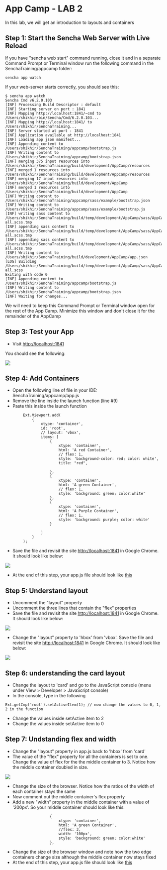 # App Camp - LAB 2

In this lab, we will get an introduction to layouts and containers


## Step 1: Start the Sencha Web Server with Live Reload

If you have "sencha web start" command running, close it and in a separate Command Prompt or Terminal window run the following command in the SenchaTraining/appcamp folder:

```
sencha app watch
```

If your web-server starts correctly, you should see this:
```
$ sencha app watch
Sencha Cmd v6.2.0.103
[INF] Processing Build Descriptor : default
[INF] Starting server on port : 1841
[INF] Mapping http://localhost:1841/~cmd to /Users/shikhir/bin/Sencha/Cmd/6.2.0.103...
[INF] Mapping http://localhost:1841/ to /Users/shikhir/SenchaTraining...
[INF] Server started at port : 1841
[INF] Application available at http://localhost:1841
[INF] Loading app json manifest...
[INF] Appending content to /Users/shikhir/SenchaTraining/appcamp/bootstrap.js
[INF] Writing content to /Users/shikhir/SenchaTraining/appcamp/bootstrap.json
[INF] merging 375 input resources into /Users/shikhir/SenchaTraining/build/development/AppCamp/resources
[INF] merged 1 resources into /Users/shikhir/SenchaTraining/build/development/AppCamp/resources
[INF] merging 17 input resources into /Users/shikhir/SenchaTraining/build/development/AppCamp
[INF] merged 1 resources into /Users/shikhir/SenchaTraining/build/development/AppCamp
[INF] Writing content to /Users/shikhir/SenchaTraining/appcamp/sass/example/bootstrap.json
[INF] Writing content to /Users/shikhir/SenchaTraining/appcamp/sass/example/bootstrap.js
[INF] writing sass content to /Users/shikhir/SenchaTraining/build/temp/development/AppCamp/sass/AppCamp-all.scss.tmp
[INF] appending sass content to /Users/shikhir/SenchaTraining/build/temp/development/AppCamp/sass/AppCamp-all.scss.tmp
[INF] appending sass content to /Users/shikhir/SenchaTraining/build/temp/development/AppCamp/sass/AppCamp-all.scss.tmp
[INF] Writing content to /Users/shikhir/SenchaTraining/build/development/AppCamp/app.json
[LOG] Building /Users/shikhir/SenchaTraining/build/temp/development/AppCamp/sass/AppCamp-all.scss
Exiting with code 0
[INF] Appending content to /Users/shikhir/SenchaTraining/appcamp/bootstrap.js
[INF] Writing content to /Users/shikhir/SenchaTraining/appcamp/bootstrap.json
[INF] Waiting for changes...
```

We will need to keep this Command Prompt or Terminal window open for the rest of the App Camp. Minimize this window and don't close it for the remainder of the AppCamp

## Step 3: Test your App

* Visit [http://localhost:1841](http://localhost:1841/appcamp/)

You should see the following:

<img src="hello-extjs.jpg" align="center" />

## Step 4: Add Containers

* Open the following line of file in your IDE: SenchaTraining/appcamp/app.js
* Remove the line inside the launch function (line #9)
* Paste this inside the launch function

```
		Ext.Viewport.add(
			{
				xtype: 'container',
				id: 'root',
				// layout: 'vbox',
				items: [
					{
						xtype: 'container', 
						html: 'A red Container',
						// flex: 1,						
                        style: 'background-color: red; color: white', 
						title: "red",

					},
					{
						xtype: 'container', 
						html: 'A green Container',
                        // flex: 1,
						style: 'background: green; color:white'
					},
					{
						xtype: 'container', 
						html: 'A Purple Container',
						// flex: 1,
                        style: 'background: purple; color: white'
					}					
					
				]
			}
		);
```
* Save the file and revisit the site [http://localhost:1841](http://localhost:1841/appcamp/) in Google Chrome. It should look like below:
<img src="container-default.jpg" align="center" />

* At the end of this step, your app.js file should look like [this](step4.js)

## Step 5: Understand layout

* Uncomment the "layout" property
* Uncomment the three lines that contain the "flex" properties
* Save the file and revisit the site [http://localhost:1841](http://localhost:1841/appcamp/) in Google Chrome. It should look like below:

<img src="vbox-flex1.jpg" align="center" />

* Change the "layout" property to 'hbox' from 'vbox'. Save the file and revisit the site [http://localhost:1841](http://localhost:1841/appcamp/) in Google Chrome. It should look like below:

<img src="hbox.jpg" align="center" />

## Step 6: understanding the card layout
* Change the layout to 'card' and go to the JavaScript console (menu under View > Developer > JavaScript console)
* In the console, type in the following

```
Ext.getCmp('root').setActiveItem(1); // now change the values to 0, 1, 2 in the function
```
* Change the values inside setActive item to 2
* Change the values inside setActive item to 0

## Step 7: Undstanding flex and width

* Change the "layout" property in app.js back to 'hbox' from 'card'
* The value of the "flex" property for all the containers is set to one. Change the value of flex for the the middle container to 3. Notice how the middle container doubled in size.

<img src="flex-3.jpg" align="center" />

* Change the size of the browser. Notice how the ratios of the width of each container stays the same
* Now comment out the middle container's flex property
* Add a new "width" property in the middle container with a value of '200px'. So your middle container should look like this:
```
					{
						xtype: 'container', 
						html: 'A green Container',
						//flex: 3,
						width: '100px',
						style: 'background: green; color:white'
					},

```
 
* Change the size of the browser window and note how the two edge containers change size although the middle container now stays fixed
* At the end of this step, your app.js file should look like [this](step7.js)